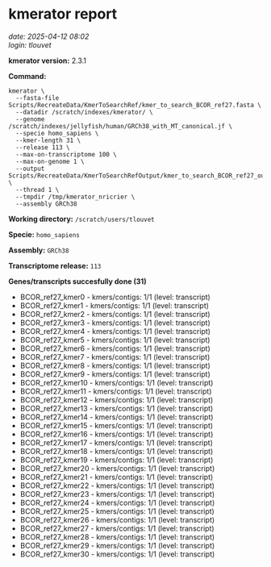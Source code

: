 # kmerator report
*date: 2025-04-12 08:02*  
*login: tlouvet*

**kmerator version:** 2.3.1

**Command:**

```
kmerator \
  --fasta-file Scripts/RecreateData/KmerToSearchRef/kmer_to_search_BCOR_ref27.fasta \
  --datadir /scratch/indexes/kmerator/ \
  --genome /scratch/indexes/jellyfish/human/GRCh38_with_MT_canonical.jf \
  --specie homo_sapiens \
  --kmer-length 31 \
  --release 113 \
  --max-on-transcriptome 100 \
  --max-on-genome 1 \
  --output Scripts/RecreateData/KmerToSearchRefOutput/kmer_to_search_BCOR_ref27_output \
  --thread 1 \
  --tmpdir /tmp/kmerator_nricrier \
  --assembly GRCh38
```

**Working directory:** `/scratch/users/tlouvet`

**Specie:** `homo_sapiens`

**Assembly:** `GRCh38`

**Transcriptome release:** `113`

**Genes/transcripts succesfully done (31)**

- BCOR_ref27_kmer0 - kmers/contigs: 1/1 (level: transcript)
- BCOR_ref27_kmer1 - kmers/contigs: 1/1 (level: transcript)
- BCOR_ref27_kmer2 - kmers/contigs: 1/1 (level: transcript)
- BCOR_ref27_kmer3 - kmers/contigs: 1/1 (level: transcript)
- BCOR_ref27_kmer4 - kmers/contigs: 1/1 (level: transcript)
- BCOR_ref27_kmer5 - kmers/contigs: 1/1 (level: transcript)
- BCOR_ref27_kmer6 - kmers/contigs: 1/1 (level: transcript)
- BCOR_ref27_kmer7 - kmers/contigs: 1/1 (level: transcript)
- BCOR_ref27_kmer8 - kmers/contigs: 1/1 (level: transcript)
- BCOR_ref27_kmer9 - kmers/contigs: 1/1 (level: transcript)
- BCOR_ref27_kmer10 - kmers/contigs: 1/1 (level: transcript)
- BCOR_ref27_kmer11 - kmers/contigs: 1/1 (level: transcript)
- BCOR_ref27_kmer12 - kmers/contigs: 1/1 (level: transcript)
- BCOR_ref27_kmer13 - kmers/contigs: 1/1 (level: transcript)
- BCOR_ref27_kmer14 - kmers/contigs: 1/1 (level: transcript)
- BCOR_ref27_kmer15 - kmers/contigs: 1/1 (level: transcript)
- BCOR_ref27_kmer16 - kmers/contigs: 1/1 (level: transcript)
- BCOR_ref27_kmer17 - kmers/contigs: 1/1 (level: transcript)
- BCOR_ref27_kmer18 - kmers/contigs: 1/1 (level: transcript)
- BCOR_ref27_kmer19 - kmers/contigs: 1/1 (level: transcript)
- BCOR_ref27_kmer20 - kmers/contigs: 1/1 (level: transcript)
- BCOR_ref27_kmer21 - kmers/contigs: 1/1 (level: transcript)
- BCOR_ref27_kmer22 - kmers/contigs: 1/1 (level: transcript)
- BCOR_ref27_kmer23 - kmers/contigs: 1/1 (level: transcript)
- BCOR_ref27_kmer24 - kmers/contigs: 1/1 (level: transcript)
- BCOR_ref27_kmer25 - kmers/contigs: 1/1 (level: transcript)
- BCOR_ref27_kmer26 - kmers/contigs: 1/1 (level: transcript)
- BCOR_ref27_kmer27 - kmers/contigs: 1/1 (level: transcript)
- BCOR_ref27_kmer28 - kmers/contigs: 1/1 (level: transcript)
- BCOR_ref27_kmer29 - kmers/contigs: 1/1 (level: transcript)
- BCOR_ref27_kmer30 - kmers/contigs: 1/1 (level: transcript)
